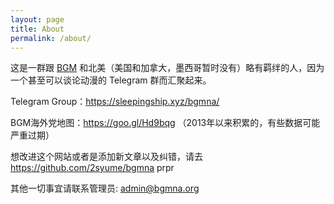 ```yaml
---
layout: page
title: About
permalink: /about/
---
```


这是一群跟 [BGM](https://bgm.tv) 和北美（美国和加拿大，墨西哥暂时没有）略有羁绊的人，因为一个甚至可以谈论动漫的 Telegram 群而汇聚起来。

Telegram Group：<https://sleepingship.xyz/bgmna/>

BGM海外党地图：<https://goo.gl/Hd9bqg> （2013年以来积累的，有些数据可能严重过期）

想改进这个网站或者是添加新文章以及纠错，请去 <https://github.com/2syume/bgmna> prpr

其他一切事宜请联系管理员: <admin@bgmna.org>